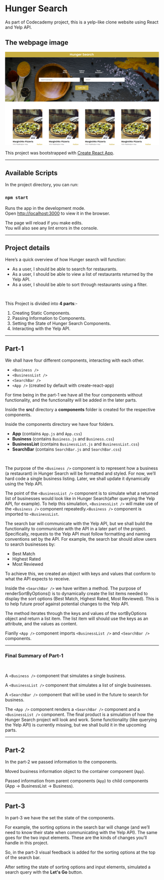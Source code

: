 # Hunger Search
As part of Codecademy project, this is a yelp-like clone website using React and Yelp API.


## The webpage image

![Hunger Search Home Page](./home_page.png)


This project was bootstrapped with [Create React App](https://github.com/facebook/create-react-app).

---
## Available Scripts

In the project directory, you can run:

### `npm start`

Runs the app in the development mode.<br />
Open [http://localhost:3000](http://localhost:3000) to view it in the browser.

The page will reload if you make edits.<br />
You will also see any lint errors in the console.

---
## Project details
Here’s a quick overview of how Hunger search will function:

* As a user, I should be able to search for restaurants.
* As a user, I should be able to view a list of restaurants returned by the Yelp API.
* As a user, I should be able to sort through restaurants using a filter.

<br>

This Project is divided into **4 parts**:-

1. Creating Static Components.
2. Passing Information to Components.
3. Setting the State of Hunger Search Components.
4. Interacting with the Yelp API.

---
## Part-1

We shall have four different components, interacting with each other.
* `<Business />`
* `<BusinessList />`
* `<SearchBar />`
* `<App />` (created by default with create-react-app)

For time being in the part-1 we have all the four components without functionality, and the functionality will be added in the later parts.<br>

Inside the **src/** directory a **components** folder is created for the respective components.

Inside the components directory we have four folders.

* **App** (contains `App.js` and `App.css`)
* **Business** (contains `Business.js` and `Business.css`)
* **BusinessList** (contains `BusinessList.js` and `BusinessList.css`)
* **SearchBar** (contains `SearchBar.js` and `SearchBar.css`)
<br>

The purpose of the `<Business />` component is to represent how a business (a restaurant) in Hunger Search will be formatted and styled. For now, we’ll hard code a single business listing. Later, we shall update it dynamically using the Yelp API.
<br>

The point of the `<BusinessList />` component is to simulate what a returned list of businesses would look like in Hunger Search(after querying the Yelp API, for example). To help this simulation, `<BusinessList />` will make use of the `<Business />` component repeatedly.`<Business />` component is imported to `<BusinessList`.
<br>

The search bar will communicate with the Yelp API, but we shall build the functionality to communicate with the API in a later part of the project. Specifically, requests to the Yelp API must follow formatting and naming conventions set by the API. For example, the search bar should allow users to search businesses by:

* Best Match
* Highest Rated
* Most Reviewed

To achieve this, we created an object with keys and values that conform to what the API expects to receive.


Inside the `<SearchBar />` we have written a method. The purpose of renderSortByOptions() is to dynamically create the list items needed to display the sort options (Best Match, Highest Rated, Most Reviewed). This is to help future proof against potential changes to the Yelp API.

The method iterates through the keys and values of the sortByOptions object and return a list item. The list item will should use the keys as an attribute, and the values as content.

Fianlly `<App />` component imports `<BusinessList />` and `<SearchBar />` components.

---

### Final Summary of Part-1
<br>

A `<Business />` component that simulates a single business.

A `<BusinessList />` component that simulates a list of single businesses.

A `<SearchBar />` component that will be used in the future to search for business.

The `<App />` component renders a `<SearchBar />` component and a `<BusinessList />` component. The final product is a simulation of how the Hunger Search project will look and work. Some functionality (like querying the Yelp API) is currently missing, but we shall build it in the upcoming parts.

---
## Part-2
In the part-2 we passed information to the components.

Moved business information object to the container component (`App`).


Passed information from parent components (`App`) to child components (App -> BusinessList -> Business).

---
## Part-3
In part-3 we have the set the state of the components.

For example, the sorting options in the search bar will change (and we’ll need to know their state when communicating with the Yelp API). The same goes for the two input elements. These are the kinds of changes you’ll handle in this project.

So, in the part-3 visual feedback is added for the sorting options at the top of the search bar.

After setting the state of sorting options and input elements, simulated a search query with the **Let's Go** button.


